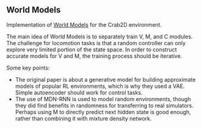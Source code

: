 ## World Models

Implementation of [World Models](https://arxiv.org/pdf/1803.10122.pdf) for the Crab2D environment.

The main idea of World Models is to separately train V, M, and C modules.  The challenge for locomotion tasks is that a random controller can only explore very limited portion of the state space.  In order to construct accurate models for V and M, the training process should be iterative.

Some key points:
* The original paper is about a generative model for building approximate models of popular RL environments, which is why they used a VAE.  Simple autoencoder should work for control tasks.
* The use of MDN-RNN is used to model random environments, though they did find benefits in randomness for transferring to real simulators.  Perhaps using M to directly predict next hidden state is good enough, rather than combining it with mixture density network.   
